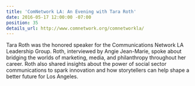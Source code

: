 ```yaml
---
title: 'ComNetwork LA: An Evening with Tara Roth'
date: 2016-05-17 12:00:00 -07:00
position: 35
details_url: http://www.comnetwork.org/comnetworkla/
---
```


Tara Roth was the honored speaker for the Communications Network LA Leadership Group. Roth, interviewed by Angie Jean-Marie, spoke about bridging the worlds of marketing, media, and philanthropy throughout her career. Roth also shared insights about the power of social sector communications to spark innovation and how storytellers can help shape a better future for Los Angeles.

